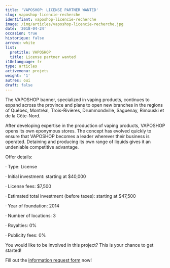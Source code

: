 ```yaml
---
title: 'VAPOSHOP: LICENSE PARTNER WANTED'
slug: vaposhop-licencie-recherche
identifiant: vaposhop-licencie-recherche
image: /img/articles/vaposhop-licencie-recherche.jpg
date: '2018-04-24'
occasion: true
historique: false
arrowc: white
list:
  pretitle: VAPOSHOP
  title: License partner wanted
i18nlanguage: fr
type: articles
activemenu: projets
weight: '1'
autres: oui
draft: false
---
```

The VAPOSHOP banner, specialized in vaping products, continues to expand across the province and plans to open new branches in the regions of Québec, Montréal, Trois-Rivières, Drummondville, Saguenay, Rimouski et de la Côte-Nord.



After developing expertise in the production of vaping products, VAPOSHOP opens its own eponymous stores. The concept has evolved quickly to ensure that VAPOSHOP becomes a leader wherever their business is operated. Detaining and producing its own range of liquids gives it an undeniable competitive advantage.



Offer details:

·         Type: License

·         Initial investment: starting at $40,000

·         License fees: $7,500

·         Estimated total investment (before taxes): starting at $47,500

·         Year of foundation: 2014

·         Number of locations: 3

·         Royalties: 0%

·         Publicity fees: 0%



You would like to be involved in this project? This is your chance to get started!

Fill out the [information request form](https://www.groupeblanchette.com/en/become-a-franchisee/?franchise=vapo) now!

